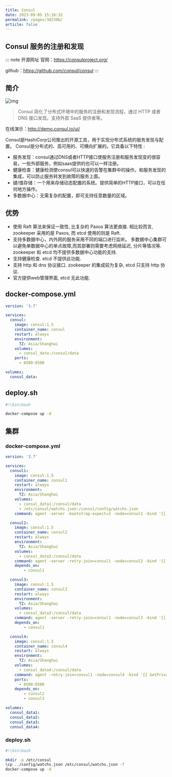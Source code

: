 ```yaml
---
title: Consul
date: 2023-09-05 15:16:32
permalink: /pages/3d230b/
article: false
---
```

## Consul 服务的注册和发现

::: note 开源网址
官网：https://consulproject.org/

github：https://github.com/consul/consul
:::

## 简介

![img](/img/docker/consul.jpeg)

> Consul 简化了分布式环境中的服务的注册和发现流程，通过 HTTP 或者 DNS 接口发现。支持外部 SaaS 提供者等。

在线演示：http://demo.consul.io/ui/



Consul是HashiCorp公司推出的开源工具，用于实现分布式系统的服务发现与配置。 Consul是分布式的、高可用的、可横向扩展的。它具备以下特性 :

- 服务发现：consul通过DNS或者HTTP接口使服务注册和服务发现变的很容易，一些外部服务，例如saas提供的也可以一样注册。
- 健康检查：健康检测使consul可以快速的告警在集群中的操作。和服务发现的集成，可以防止服务转发到故障的服务上面。
- 键/值存储：一个用来存储动态配置的系统。提供简单的HTTP接口，可以在任何地方操作。
- 多数据中心：无需复杂的配置，即可支持任意数量的区域。

## 优势

- 使用 Raft 算法来保证一致性, 比复杂的 Paxos 算法更直接. 相比较而言, zookeeper 采用的是 Paxos, 而 etcd 使用的则是 Raft. 
- 支持多数据中心，内外网的服务采用不同的端口进行监听。 多数据中心集群可以避免单数据中心的单点故障,而其部署则需要考虑网络延迟, 分片等情况等. zookeeper 和 etcd 均不提供多数据中心功能的支持. 
- 支持健康检查. etcd 不提供此功能. 
- 支持 http 和 dns 协议接口. zookeeper 的集成较为复杂, etcd 只支持 http 协议. 
- 官方提供web管理界面, etcd 无此功能.

## docker-compose.yml

``` yaml
version: '3.7'

services:
  consul:
    image: consul:1.5
    container_name: consul
    restart: always
    environment: 
      TZ: Asia/Shanghai
    volumes: 
      - consul_data:/consul/data
    ports:
      - 8500:8500

volumes: 
  consul_data: 
```

## deploy.sh
``` sh
#!\bin\bash

docker-compose up -d
```

## 集群

### docker-compose.yml

``` yaml
version: '3.7'

services:
  consul1:
    image: consul:1.5
    container_name: consul1
    restart: always
    environment: 
      TZ: Asia/Shanghai
    volumes: 
      - consul_data1:/consul/data
      - /etc/consul/watchs.json:/consul/config/watchs.json
    command: agent -server -bootstrap-expect=3 -node=consul1 -bind '{{ GetPrivateInterfaces  | attr "address" }}' -client=0.0.0.0 -datacenter=dc1

  consul2:
    image: consul:1.5
    container_name: consul2
    restart: always
    environment: 
      TZ: Asia/Shanghai
    volumes: 
      - consul_data2:/consul/data
    command: agent -server -retry-join=consul1 -node=consul2 -bind '{{ GetPrivateInterfaces | attr "address" }}' -client=0.0.0.0 -datacenter=dc1
    depends_on:
        - consul1

  consul3:
    image: consul:1.5
    container_name: consul3
    restart: always
    environment: 
      TZ: Asia/Shanghai
    volumes: 
      - consul_data3:/consul/data
    command: agent -server -retry-join=consul1 -node=consul3 -bind '{{ GetPrivateInterfaces | attr "address" }}' -client=0.0.0.0 -datacenter=dc1
    depends_on:
        - consul1

  consul4:
    image: consul:1.5
    container_name: consul4
    restart: always
    environment: 
      TZ: Asia/Shanghai
    volumes: 
      - consul_data4:/consul/data
    command: agent -retry-join=consul1 -node=consul4 -bind '{{ GetPrivateInterfaces | attr "address" }}' -client=0.0.0.0 -datacenter=dc1 -ui 
    ports:
      - 8500:8500
    depends_on:
        - consul2
        - consul3

volumes: 
  consul_data1: 
  consul_data2: 
  consul_data3: 
  consul_data4: 
```

### deploy.sh

``` sh
#!\bin\bash

mkdir -p /etc/consul
\cp ../config/watchs.json /etc/consul/watchs.json -f
docker-compose up -d
```